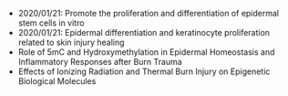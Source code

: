 * 2020/01/21: Promote the proliferation and differentiation of epidermal stem cells in vitro
* 2020/01/21: Epidermal differentiation and keratinocyte proliferation related to skin injury healing
* Role of 5mC and Hydroxymethylation in Epidermal Homeostasis and Inflammatory Responses after Burn Trauma
* Effects of Ionizing Radiation and Thermal Burn Injury on Epigenetic Biological Molecules 
